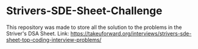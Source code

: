 # Strivers-SDE-Sheet-Challenge
This repository was made to store all the solution to the problems in the Striver's DSA Sheet. Link: https://takeuforward.org/interviews/strivers-sde-sheet-top-coding-interview-problems/
